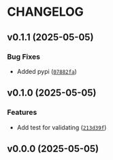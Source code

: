 # CHANGELOG


## v0.1.1 (2025-05-05)

### Bug Fixes

- Added pypi
  ([`07882fa`](https://github.com/e-espootin/py-package-dev-finanzen/commit/07882fa5c6c127e212e883215e089bbab887496d))


## v0.1.0 (2025-05-05)

### Features

- Add test for validating
  ([`213d39f`](https://github.com/e-espootin/py-package-dev-finanzen/commit/213d39fdd2836fed9839664212e7318627c661fb))


## v0.0.0 (2025-05-05)
